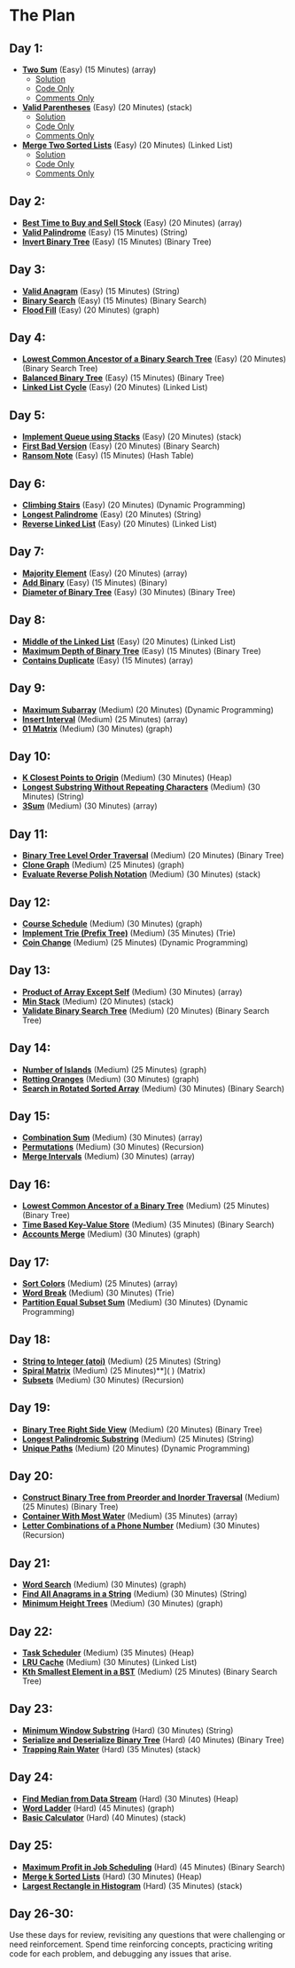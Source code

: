 
# The Plan

## Day 1:
- [**Two Sum**]( https://leetcode.com/problems/two-sum/description/ ) (Easy) (15 Minutes) (array)
  - [Solution](https://github.com/boshhy/Perseverance/blob/main/Answers/Day01/TwoSum/TwoSum.cs)
  - [Code Only](https://github.com/boshhy/Perseverance/blob/main/Answers/Day01/TwoSum/CodeOnly.cs)
  - [Comments Only](https://github.com/boshhy/Perseverance/blob/main/Answers/Day01/TwoSum/Comments.cs)
- [**Valid Parentheses**]( https://leetcode.com/problems/valid-parentheses/description/ ) (Easy) (20 Minutes) (stack)
  - [Solution](link)
  - [Code Only](link)
  - [Comments Only](link)
- [**Merge Two Sorted Lists**]( https://leetcode.com/problems/merge-two-sorted-lists/description/ ) (Easy) (20 Minutes) (Linked List)
  - [Solution](link)
  - [Code Only](link)
  - [Comments Only](link)

## Day 2:
- [**Best Time to Buy and Sell Stock**]( https://leetcode.com/problems/best-time-to-buy-and-sell-stock/description/ ) (Easy) (20 Minutes) (array)
- [**Valid Palindrome**]( https://leetcode.com/problems/valid-palindrome/description/ ) (Easy) (15 Minutes) (String)
- [**Invert Binary Tree**]( https://leetcode.com/problems/invert-binary-tree/description/ ) (Easy) (15 Minutes) (Binary Tree)

## Day 3:
- [**Valid Anagram**]( https://leetcode.com/problems/valid-anagram/description/ ) (Easy) (15 Minutes) (String)
- [**Binary Search**]( https://leetcode.com/problems/binary-search/description/ ) (Easy) (15 Minutes) (Binary Search)
- [**Flood Fill**]( https://leetcode.com/problems/flood-fill/description/ ) (Easy) (20 Minutes) (graph)

## Day 4:
- [**Lowest Common Ancestor of a Binary Search Tree**]( https://leetcode.com/problems/lowest-common-ancestor-of-a-binary-search-tree/description/ ) (Easy) (20 Minutes) (Binary Search Tree)
- [**Balanced Binary Tree**]( https://leetcode.com/problems/balanced-binary-tree/description/ ) (Easy) (15 Minutes) (Binary Tree)
- [**Linked List Cycle**]( https://leetcode.com/problems/linked-list-cycle/description/ ) (Easy) (20 Minutes) (Linked List)

## Day 5:
- [**Implement Queue using Stacks**]( https://leetcode.com/problems/implement-queue-using-stacks/description/ ) (Easy) (20 Minutes) (stack)
- [**First Bad Version**]( https://leetcode.com/problems/first-bad-version/description/ ) (Easy) (20 Minutes) (Binary Search)
- [**Ransom Note**]( https://leetcode.com/problems/ransom-note/description/ ) (Easy) (15 Minutes) (Hash Table)

## Day 6:
- [**Climbing Stairs**]( https://leetcode.com/problems/climbing-stairs/description/ ) (Easy) (20 Minutes) (Dynamic Programming)
- [**Longest Palindrome**]( https://leetcode.com/problems/longest-palindrome/description/ ) (Easy) (20 Minutes) (String)
- [**Reverse Linked List**]( https://leetcode.com/problems/reverse-linked-list/description/ ) (Easy) (20 Minutes) (Linked List)

## Day 7:
- [**Majority Element**]( https://leetcode.com/problems/majority-element/description/ ) (Easy) (20 Minutes) (array)
- [**Add Binary**]( https://leetcode.com/problems/add-binary/description/ ) (Easy) (15 Minutes) (Binary)
- [**Diameter of Binary Tree**]( https://leetcode.com/problems/diameter-of-binary-tree/description/ ) (Easy) (30 Minutes) (Binary Tree)

## Day 8:
- [**Middle of the Linked List**]( https://leetcode.com/problems/middle-of-the-linked-list/description/ ) (Easy) (20 Minutes) (Linked List)
- [**Maximum Depth of Binary Tree**]( https://leetcode.com/problems/maximum-depth-of-binary-tree/description/ ) (Easy) (15 Minutes) (Binary Tree)
- [**Contains Duplicate**]( https://leetcode.com/problems/contains-duplicate/description/ ) (Easy) (15 Minutes) (array)

## Day 9:
- [**Maximum Subarray**]( https://leetcode.com/problems/maximum-subarray/description/ ) (Medium) (20 Minutes) (Dynamic Programming)
- [**Insert Interval**]( https://leetcode.com/problems/insert-interval/description/ ) (Medium) (25 Minutes) (array)
- [**01 Matrix**]( https://leetcode.com/problems/01-matrix/description/ ) (Medium) (30 Minutes) (graph)

## Day 10:
- [**K Closest Points to Origin**]( https://leetcode.com/problems/k-closest-points-to-origin/description/ ) (Medium) (30 Minutes) (Heap)
- [**Longest Substring Without Repeating Characters**]( https://leetcode.com/problems/longest-substring-without-repeating-characters/description/ ) (Medium) (30 Minutes) (String)
- [**3Sum**]( https://leetcode.com/problems/3sum/description/ ) (Medium) (30 Minutes) (array)

## Day 11:
- [**Binary Tree Level Order Traversal**]( https://leetcode.com/problems/binary-tree-level-order-traversal/description/ ) (Medium) (20 Minutes) (Binary Tree)
- [**Clone Graph**]( https://leetcode.com/problems/clone-graph/description/ ) (Medium) (25 Minutes) (graph)
- [**Evaluate Reverse Polish Notation**]( https://leetcode.com/problems/evaluate-reverse-polish-notation/description/ ) (Medium) (30 Minutes) (stack)

## Day 12:
- [**Course Schedule**]( https://leetcode.com/problems/course-schedule/description/ ) (Medium) (30 Minutes) (graph)
- [**Implement Trie (Prefix Tree)**]( https://leetcode.com/problems/implement-trie-prefix-tree/description/ ) (Medium) (35 Minutes) (Trie)
- [**Coin Change**]( https://leetcode.com/problems/coin-change/description/ ) (Medium) (25 Minutes) (Dynamic Programming)

## Day 13:
- [**Product of Array Except Self**]( https://leetcode.com/problems/product-of-array-except-self/description/ ) (Medium) (30 Minutes) (array)
- [**Min Stack**]( https://leetcode.com/problems/min-stack/description/ ) (Medium) (20 Minutes) (stack)
- [**Validate Binary Search Tree**]( https://leetcode.com/problems/validate-binary-search-tree/description/ ) (Medium) (20 Minutes) (Binary Search Tree)

## Day 14:
- [**Number of Islands**]( https://leetcode.com/problems/number-of-islands/description/ ) (Medium) (25 Minutes) (graph)
- [**Rotting Oranges**]( https://leetcode.com/problems/rotting-oranges/description/ ) (Medium) (30 Minutes) (graph)
- [**Search in Rotated Sorted Array**]( https://leetcode.com/problems/search-in-rotated-sorted-array/description/ ) (Medium) (30 Minutes) (Binary Search)

## Day 15:
- [**Combination Sum**]( https://leetcode.com/problems/combination-sum/description/ ) (Medium) (30 Minutes) (array)
- [**Permutations**]( https://leetcode.com/problems/permutations/description/ ) (Medium) (30 Minutes) (Recursion)
- [**Merge Intervals**]( https://leetcode.com/problems/merge-intervals/description/ ) (Medium) (30 Minutes) (array)

## Day 16:
- [**Lowest Common Ancestor of a Binary Tree**]( https://leetcode.com/problems/lowest-common-ancestor-of-a-binary-tree/description/ ) (Medium) (25 Minutes) (Binary Tree)
- [**Time Based Key-Value Store**]( https://leetcode.com/problems/time-based-key-value-store/description/ ) (Medium) (35 Minutes) (Binary Search)
- [**Accounts Merge**]( https://leetcode.com/problems/accounts-merge/description/ ) (Medium) (30 Minutes) (graph)

## Day 17:
- [**Sort Colors**]( https://leetcode.com/problems/sort-colors/description/ ) (Medium) (25 Minutes) (array)
- [**Word Break**]( https://leetcode.com/problems/word-break/description/ ) (Medium) (30 Minutes) (Trie)
- [**Partition Equal Subset Sum**]( https://leetcode.com/problems/partition-equal-subset-sum/description/ ) (Medium) (30 Minutes) (Dynamic Programming)

## Day 18:
- [**String to Integer (atoi)**]( https://leetcode.com/problems/string-to-integer-atoi/description/ ) (Medium) (25 Minutes) (String)
- [**Spiral Matrix**]( https://leetcode.com/problems/spiral-matrix/description/ ) (Medium) (25 Minutes)**](  ) (Matrix)
- [**Subsets**]( https://leetcode.com/problems/subsets/description/ ) (Medium) (30 Minutes) (Recursion)

## Day 19:
- [**Binary Tree Right Side View**]( https://leetcode.com/problems/binary-tree-right-side-view/description/ ) (Medium) (20 Minutes) (Binary Tree)
- [**Longest Palindromic Substring**]( https://leetcode.com/problems/longest-palindromic-substring/description/ ) (Medium) (25 Minutes) (String)
- [**Unique Paths**]( https://leetcode.com/problems/unique-paths/description/ ) (Medium) (20 Minutes) (Dynamic Programming)

## Day 20:
- [**Construct Binary Tree from Preorder and Inorder Traversal**]( https://leetcode.com/problems/construct-binary-tree-from-preorder-and-inorder-traversal/description/ ) (Medium) (25 Minutes) (Binary Tree)
- [**Container With Most Water**]( https://leetcode.com/problems/container-with-most-water/description/ ) (Medium) (35 Minutes) (array)
- [**Letter Combinations of a Phone Number**]( https://leetcode.com/problems/letter-combinations-of-a-phone-number/description/ ) (Medium) (30 Minutes) (Recursion)

## Day 21:
- [**Word Search**]( https://leetcode.com/problems/word-search/description/ ) (Medium) (30 Minutes) (graph)
- [**Find All Anagrams in a String**]( https://leetcode.com/problems/find-all-anagrams-in-a-string/description/ ) (Medium) (30 Minutes) (String)
- [**Minimum Height Trees**]( https://leetcode.com/problems/minimum-height-trees/description/ ) (Medium) (30 Minutes) (graph)

## Day 22:
- [**Task Scheduler**]( https://leetcode.com/problems/task-scheduler/description/ ) (Medium) (35 Minutes) (Heap)
- [**LRU Cache**]( https://leetcode.com/problems/lru-cache/description/ ) (Medium) (30 Minutes) (Linked List)
- [**Kth Smallest Element in a BST**]( https://leetcode.com/problems/kth-smallest-element-in-a-bst/description/ ) (Medium) (25 Minutes) (Binary Search Tree)

## Day 23:
- [**Minimum Window Substring**]( https://leetcode.com/problems/minimum-window-substring/description/ ) (Hard) (30 Minutes) (String)
- [**Serialize and Deserialize Binary Tree**]( https://leetcode.com/problems/serialize-and-deserialize-binary-tree/description/ ) (Hard) (40 Minutes) (Binary Tree)
- [**Trapping Rain Water**]( https://leetcode.com/problems/trapping-rain-water/description/ ) (Hard) (35 Minutes) (stack)

## Day 24:
- [**Find Median from Data Stream**]( https://leetcode.com/problems/find-median-from-data-stream/description/ ) (Hard) (30 Minutes) (Heap)
- [**Word Ladder**]( https://leetcode.com/problems/word-ladder/description/ ) (Hard) (45 Minutes) (graph)
- [**Basic Calculator**]( https://leetcode.com/problems/basic-calculator/description/ ) (Hard) (40 Minutes) (stack)

## Day 25:
- [**Maximum Profit in Job Scheduling**]( https://leetcode.com/problems/maximum-profit-in-job-scheduling/description/ ) (Hard) (45 Minutes) (Binary Search)
- [**Merge k Sorted Lists**]( https://leetcode.com/problems/merge-k-sorted-lists/description/ ) (Hard) (30 Minutes) (Heap)
- [**Largest Rectangle in Histogram**]( https://leetcode.com/problems/largest-rectangle-in-histogram/description/ ) (Hard) (35 Minutes) (stack)

## Day 26-30:
Use these days for review, revisiting any questions that were challenging or need reinforcement. Spend time reinforcing concepts, practicing writing code for each problem, and debugging any issues that arise.

